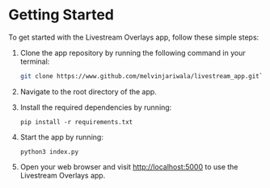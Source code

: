 # Getting Started

To get started with the Livestream Overlays app, follow these simple steps:

1. Clone the app repository by running the following command in your terminal:

   ```bash
   git clone https://www.github.com/melvinjariwala/livestream_app.git`

   ```

2. Navigate to the root directory of the app.
3. Install the required dependencies by running:

   `pip install -r requirements.txt`

4. Start the app by running:

   `python3 index.py`

5. Open your web browser and visit [http://localhost:5000](http://localhost:5000/) to use the Livestream Overlays app.
